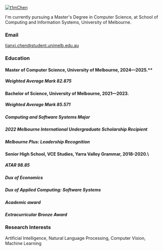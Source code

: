 

[![t1mChen](https://img.shields.io/badge/t1mChen-github-blue?logo=github)](https://github.com/t1mChen)

I'm currently pursuing a Master's Degree in Computer Science, at School of Computing and Information Systems, University of Melbourne.

### Email
tianxi.chen@student.unimelb.edu.au

### Education
#### Master of Computer Science, University of Melbourne, 2024—2025.**
##### Weighted Average Mark 82.875
#### Bachelor of Science, University of Melbourne, 2021—2023.
##### Weighted Average Mark 85.571
##### Computing and Software Systems Major
##### 2022 Melbourne International Undergraduate Scholarship Recipient
##### Melbourne Plus: Leadership Recognition
#### Senior High School, VCE Studies, Yarra Valley Grammar, 2018-2020.\
##### ATAR 98.85
##### Dux of Economics
##### Dux of Applied Computing: Software Systems
##### Academic award
##### Extracurricular Bronze Award
### Research Interests
Artificial Intelligence, Natural Language Processing, Computer Vision, Machine Learning

